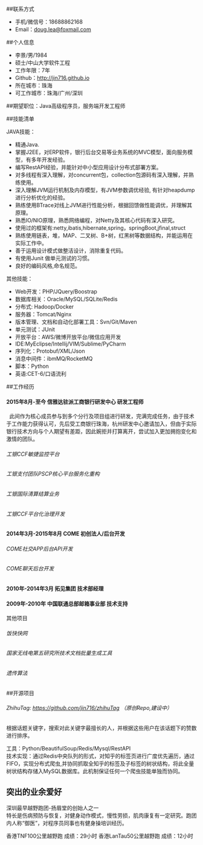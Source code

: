 ##联系方式

* 手机/微信号：18688862168 
* Email：doug.lea@foxmail.com

##个人信息

* 李景/男/1984 
* 硕士/中山大学软件工程 
* 工作年限：7年
* Github：http://jin716.github.io
* 所在城市：珠海
* 可工作城市：珠海/广州/深圳

##期望职位：Java高级程序员，服务端开发工程师


##技能清单

JAVA技能：
* 精通Java.
* 掌握J2EE，对ERP软件，银行后台交易等业务系统的MVC模型，面向服务模型，有多年开发经验。
* 编写RestAPI经验，并能针对中小型应用设计分布式部署方案。
* 对多线程有深入理解，对concurrent包，collection包源码有深入理解，并熟练使用。
* 深入理解JVM运行机制及内存模型，有JVM参数调优经验, 有针对heapdump进行分析优化的经验。
* 熟练使用BTrace对线上JVM进行性能分析，根据回馈做性能调优，并理解其原理。
* 熟悉IO/NIO原理，熟悉网络编程，对Netty及其核心代码有深入研究。
* 使用过的框架有:netty,ibatis,hibernate,spring，springBoot,jfinal,struct
* 熟练使用链表，堆，MAP、二叉树、B+树，红黑树等数据结构，并能运用在实际工作中。
* 善于运用设计模式做整洁设计，消除重复代码。
* 有使用Junit 做单元测试的习惯。
* 良好的编码风格,命名规范。

其他技能：
* Web开发：PHP/JQuery/Boostrap
* 数据库相关：Oracle/MySQL/SQLite/Redis
* 分布式: Hadoop/Docker
* 服务器：Tomcat/Nginx
* 版本管理、文档和自动化部署工具：Svn/Git/Maven
* 单元测试：JUnit
* 开放平台：AWS/微博开放平台/微信应用开发
* IDE:MyEclipse/Intellij/VIM/Sublime/PyCharm
* 序列化：Protobuf/XML/Json
* 消息中间件：ibmMQ/RocketMQ
* 脚本：Python
* 英语:CET-6/口语流利


##工作经历
#### 2015年8月-至今 信雅达驻派工商银行研发中心 研发工程师
   此间作为核心成员参与到多个分行及项目组进行研发，完满完成任务，由于技术于工作能力获得认可，先后受工商银行珠海，杭州研发中心邀请加入，但由于实际银行技术方向与个人期望有差距，因此婉拒并打算离开，尝试加入更加拥抱变化和激情的团队。 
  
###### 工银CCF敏捷监控平台
###### 工银支付团队PSCP核心平台服务化重构
###### 工银国际清算结算业务
###### 工银CCF平台化治理开发

#### 2014年3月-2015年8月  COME 初创法人/后台开发
###### COME社交APP后台API开发
###### COME聊天后台开发

#### 2010年-2014年3月 拓见集团 技术部经理
#### 2009年-2010年 中国联通总部邮箱事业部 技术支持

其他项目
###### 饭快快网
###### 国家无线电第五研究所技术文档批量生成工具
###### 遗传算法

##开源项目

###### ZhihuTag: https://github.com/jin716/zhihuTag （原创Repo,建设中）
根据话题关键字，搜索对此关键字最擅长的人，并根据这些用户在该话题下的赞数进行排序。  

工具：Python/BeautifulSoup/Redis/Mysql/RestAPI   
技术实现：通过Redis中央队列的形式，对知乎的标签页进行广度优先遍历，通过FIFO，实现分布式爬虫,并协同抓取全知乎的标签及子标签的树状结构，将此全量树状结构存储入MySQL数据库。此机制保证任何一个爬虫技能单独而协同。
  
## 突出的业余爱好
深圳最早越野跑团-扬眉堂的创始人之一  
特长是伤病预防与恢复，对健身动作模式，慢性劳损，肌肉康复有一定研究。跑团内人称“御医”，对程序员同事也有健身操培训经历。   

香港TNF100公里越野跑 成绩：29小时 
香港LanTau50公里越野跑 成绩：12小时
